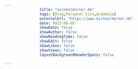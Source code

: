 ---
                title: "michaeldorner.de"
                tags: [Blog,Personal Site,Academia]
                externalUrl: "https://www.michaeldorner.de"
                date: 9922-08-08
                showDate: false
                showAuthor: false
                showReadingTime: false
                showEdit: false
                showLikes: false
                showViews: false
                layoutBackgroundHeaderSpace: false
                ---
